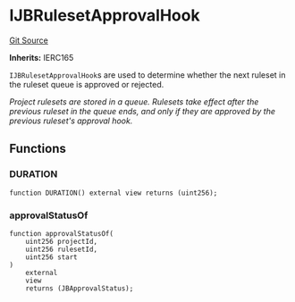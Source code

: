 # IJBRulesetApprovalHook
[Git Source](https://github.com/Bananapus/nana-core/blob/1fb5688d98a7c6e49f86f6a7e868a61ef4c2409a/src/interfaces/IJBRulesetApprovalHook.sol)

**Inherits:**
IERC165

`IJBRulesetApprovalHook`s are used to determine whether the next ruleset in the ruleset queue is approved or
rejected.

*Project rulesets are stored in a queue. Rulesets take effect after the previous ruleset in the queue ends, and
only if they are approved by the previous ruleset's approval hook.*


## Functions
### DURATION


```solidity
function DURATION() external view returns (uint256);
```

### approvalStatusOf


```solidity
function approvalStatusOf(
    uint256 projectId,
    uint256 rulesetId,
    uint256 start
)
    external
    view
    returns (JBApprovalStatus);
```

